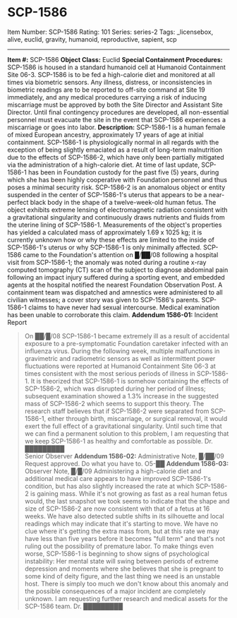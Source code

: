 # SCP-1586
Item Number: SCP-1586
Rating: 101
Series: series-2
Tags: _licensebox, alive, euclid, gravity, humanoid, reproductive, sapient, scp

---

**Item #:** SCP-1586
**Object Class:** Euclid
**Special Containment Procedures:** SCP-1586 is housed in a standard humanoid cell at Humanoid Containment Site 06-3. SCP-1586 is to be fed a high-calorie diet and monitored at all times via biometric sensors. Any illness, distress, or inconsistencies in biometric readings are to be reported to off-site command at Site 19 immediately, and any medical procedures carrying a risk of inducing miscarriage must be approved by both the Site Director and Assistant Site Director.
Until final contingency procedures are developed, all non-essential personnel must evacuate the site in the event that SCP-1586 experiences a miscarriage or goes into labor.
**Description:** SCP-1586-1 is a human female of mixed European ancestry, approximately 17 years of age at initial containment. SCP-1586-1 is physiologically normal in all regards with the exception of being slightly emaciated as a result of long-term malnutrition due to the effects of SCP-1586-2, which have only been partially mitigated via the administration of a high-calorie diet. At time of last update, SCP-1586-1 has been in Foundation custody for the past five (5) years, during which she has been highly cooperative with Foundation personnel and thus poses a minimal security risk.
SCP-1586-2 is an anomalous object or entity suspended in the center of SCP-1586-1's uterus that appears to be a near-perfect black body in the shape of a twelve-week-old human fetus. The object exhibits extreme lensing of electromagnetic radiation consistent with a gravitational singularity and continuously draws nutrients and fluids from the uterine lining of SCP-1586-1. Measurements of the object's properties has yielded a calculated mass of approximately 1.69 x 1025 kg; it is currently unknown how or why these effects are limited to the inside of SCP-1586-1's uterus or why SCP-1586-1 is only minimally affected.
SCP-1586 came to the Foundation's attention on █/██/08 following a hospital visit from SCP-1586-1; the anomaly was noted during a routine x-ray computed tomography (CT) scan of the subject to diagnose abdominal pain following an impact injury suffered during a sporting event, and embedded agents at the hospital notified the nearest Foundation Observation Post. A containment team was dispatched and amnestics were administered to all civilian witnesses; a cover story was given to SCP-1586's parents.
SCP-1586-1 claims to have never had sexual intercourse. Medical examination has been unable to corroborate this claim.
**Addendum 1586-01:** Incident Report
> On ██/█/08 SCP-1586-1 became extremely ill as a result of accidental exposure to a pre-symptomatic Foundation caretaker infected with an influenza virus. During the following week, multiple malfunctions in gravimetric and radiometric sensors as well as intermittent power fluctuations were reported at Humanoid Containment Site 06-3 at times consistent with the most serious periods of illness in SCP-1586-1.
> It is theorized that SCP-1586-1 is somehow containing the effects of SCP-1586-2, which was disrupted during her period of illness; subsequent examination showed a 1.3% increase in the suggested mass of SCP-1586-2 which seems to support this theory. The research staff believes that if SCP-1586-2 were separated from SCP-1586-1, either through birth, miscarriage, or surgical removal, it would exert the full effect of a gravitational singularity.
> Until such time that we can find a permanent solution to this problem, I am requesting that we keep SCP-1586-1 as healthy and comfortable as possible.
> Dr. █████████  
>  Senior Observer
**Addendum 1586-02:** Administrative Note, █/██/09
> Request approved. Do what you have to.
> O5-██
**Addendum 1586-03:** Observer Note, █/█/09
> Administering a high-calorie diet and additional medical care appears to have improved SCP-1586-1's condition, but has also slightly increased the rate at which SCP-1586-2 is gaining mass. While it's not growing as fast as a real human fetus would, the last snapshot we took seems to indicate that the shape and size of SCP-1586-2 are now consistent with that of a fetus at 16 weeks. We have also detected subtle shifts in its silhouette and local readings which may indicate that it's starting to move.
> We have no clue where it's getting the extra mass from, but at this rate we may have less than five years before it becomes "full term" and that's not ruling out the possibility of premature labor. To make things even worse, SCP-1586-1 is beginning to show signs of psychological instability: Her mental state will swing between periods of extreme depression and moments where she believes that she is pregnant to some kind of deity figure, and the last thing we need is an unstable host.
> There is simply too much we don't know about this anomaly and the possible consequences of a major incident are completely unknown. I am requesting further research and medical assets for the SCP-1586 team.
> Dr. █████████